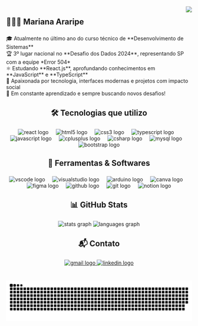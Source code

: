 <br clear="both">

<img align="right" src="https://visitor-badge.laobi.icu/badge?page_id=marianaararipe.marianaararipe&right_color=purple"  />

###

<h2 align="left">👩🏻‍💻 Mariana Araripe</h2>

###

<p align="left">🎓 Atualmente no último ano do curso técnico de **Desenvolvimento de Sistemas**  <br>🏆 3º lugar nacional no **Desafio dos Dados 2024**, representando SP com a equipe *Error 504*  <br>⚛️ Estudando **React.js**, aprofundando conhecimentos em **JavaScript** e **TypeScript**  <br>🧠 Apaixonada por tecnologia, interfaces modernas e projetos com impacto social  <br>🚀 Em constante aprendizado e sempre buscando novos desafios!</p>

###

<h2 align="center">🛠️ Tecnologias que utilizo</h2>

###

<div align="center">
  <img src="https://cdn.jsdelivr.net/gh/devicons/devicon/icons/react/react-original.svg" height="30" alt="react logo"  />
  <img width="12" />
  <img src="https://cdn.jsdelivr.net/gh/devicons/devicon/icons/html5/html5-original.svg" height="30" alt="html5 logo"  />
  <img width="12" />
  <img src="https://cdn.jsdelivr.net/gh/devicons/devicon/icons/css3/css3-original.svg" height="30" alt="css3 logo"  />
  <img width="12" />
  <img src="https://cdn.jsdelivr.net/gh/devicons/devicon/icons/typescript/typescript-original.svg" height="30" alt="typescript logo"  />
  <img width="12" />
  <img src="https://cdn.jsdelivr.net/gh/devicons/devicon/icons/javascript/javascript-original.svg" height="30" alt="javascript logo"  />
  <img width="12" />
  <img src="https://cdn.jsdelivr.net/gh/devicons/devicon/icons/cplusplus/cplusplus-original.svg" height="30" alt="cplusplus logo"  />
  <img width="12" />
  <img src="https://cdn.jsdelivr.net/gh/devicons/devicon/icons/csharp/csharp-original.svg" height="30" alt="csharp logo"  />
  <img width="12" />
  <img src="https://cdn.jsdelivr.net/gh/devicons/devicon/icons/mysql/mysql-original.svg" height="30" alt="mysql logo"  />
  <img width="12" />
  <img src="https://cdn.jsdelivr.net/gh/devicons/devicon/icons/bootstrap/bootstrap-original.svg" height="30" alt="bootstrap logo"  />
</div>

###

<h2 align="center">🧰 Ferramentas & Softwares</h2>

###

<div align="center">
  <img src="https://cdn.jsdelivr.net/gh/devicons/devicon/icons/vscode/vscode-original.svg" height="40" alt="vscode logo"  />
  <img width="12" />
  <img src="https://cdn.jsdelivr.net/gh/devicons/devicon/icons/visualstudio/visualstudio-plain.svg" height="40" alt="visualstudio logo"  />
  <img width="12" />
  <img src="https://cdn.jsdelivr.net/gh/devicons/devicon/icons/arduino/arduino-original.svg" height="40" alt="arduino logo"  />
  <img width="12" />
  <img src="https://cdn.simpleicons.org/canva/00C4CC" height="40" alt="canva logo"  />
  <img width="12" />
  <img src="https://skillicons.dev/icons?i=figma" height="40" alt="figma logo"  />
  <img width="12" />
  <img src="https://skillicons.dev/icons?i=github" height="40" alt="github logo"  />
  <img width="12" />
  <img src="https://skillicons.dev/icons?i=git" height="40" alt="git logo"  />
  <img width="12" />
  <img src="https://skillicons.dev/icons?i=notion" height="40" alt="notion logo"  />
</div>

###

<h2 align="center">📊 GitHub Stats</h2>

###

<div align="center">
  <img src="https://github-readme-stats.vercel.app/api?username=marianaararipe&hide_title=false&hide_rank=false&show_icons=true&include_all_commits=true&count_private=true&disable_animations=false&theme=nightowl&locale=en&hide_border=false&order=1" height="150" alt="stats graph"  />
  <img src="https://github-readme-stats.vercel.app/api/top-langs?username=marianaararipe&locale=en&hide_title=false&layout=compact&card_width=320&langs_count=5&theme=nightowl&hide_border=false&order=2" height="160" alt="languages graph"  />
</div>

###

<h2 align="center">📬 Contato</h2>

###

<div align="center">
  <a href="marianaararipe07@gmail.com" target="_blank">
    <img src="https://img.shields.io/static/v1?message=Gmail&logo=gmail&label=&color=gray&logoColor=white&labelColor=&style=for-the-badge" height="35" alt="gmail logo"  />
  </a>
  <a href="www.linkedin.com/in/marianaararipe" target="_blank">
    <img src="https://img.shields.io/static/v1?message=LinkedIn&logo=linkedin&label=&color=0077B5&logoColor=white&labelColor=&style=for-the-badge" height="35" alt="linkedin logo"  />
  </a>
</div>

###

<br clear="both">

<img src="https://raw.githubusercontent.com/marianaararipe/marianaararipe/output/snake.svg" alt="Snake animation" />

###
